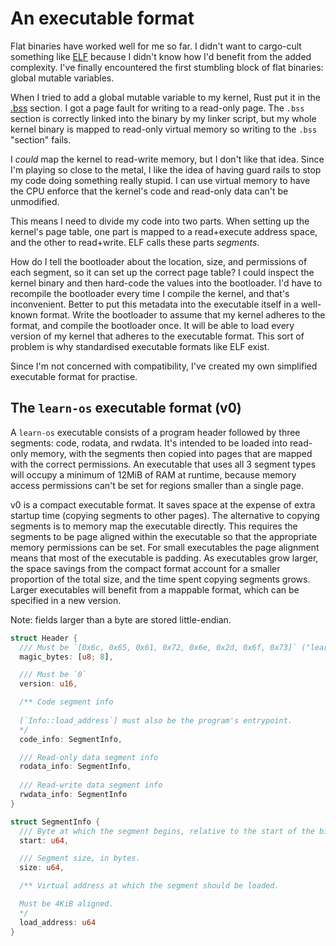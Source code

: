# An executable format

Flat binaries have worked well for me so far.
I didn't want to cargo-cult something like [ELF](https://en.wikipedia.org/wiki/Executable_and_Linkable_Format) because I didn't know how I'd benefit from the added complexity.
I've finally encountered the first stumbling block of flat binaries: global mutable variables.

When I tried to add a global mutable variable to my kernel, Rust put it in the [.bss](https://en.wikipedia.org/wiki/.bss) section.
I got a page fault for writing to a read-only page.
The `.bss` section is correctly linked into the binary by my linker script, but my whole kernel binary is mapped to read-only virtual memory so writing to the `.bss` "section" fails.

I *could* map the kernel to read-write memory, but I don't like that idea.
Since I'm playing so close to the metal, I like the idea of having guard rails to stop my code doing something really stupid.
I can use virtual memory to have the CPU enforce that the kernel's code and read-only data can't be unmodified.

This means I need to divide my code into two parts.
When setting up the kernel's page table, one part is mapped to a read+execute address space, and the other to read+write.
ELF calls these parts *segments*.

How do I tell the bootloader about the location, size, and permissions of each segment, so it can set up the correct page table?
I could inspect the kernel binary and then hard-code the values into the bootloader.
I'd have to recompile the bootloader every time I compile the kernel, and that's inconvenient.
Better to put this metadata into the executable itself in a well-known format.
Write the bootloader to assume that my kernel adheres to the format, and compile the bootloader once.
It will be able to load every version of my kernel that adheres to the executable format.
This sort of problem is why standardised executable formats like ELF exist.

Since I'm not concerned with compatibility, I've created my own simplified executable format for practise.

## The `learn-os` executable format (v0)

A `learn-os` executable consists of a program header followed by three segments: code, rodata, and rwdata.
It's intended to be loaded into read-only memory, with the segments then copied into pages that are mapped
with the correct permissions. An executable that uses all 3 segment types will occupy a minimum of 12MiB of
RAM at runtime, because memory access permissions can't be set for regions smaller than a single page.

v0 is a compact executable format. It saves space at the expense of extra startup time (copying segments
to other pages). The alternative to copying segments is to memory map the executable directly. This
requires the segments to be page aligned within the executable so that the appropriate memory permissions
can be set. For small executables the page alignment means that most of the executable is padding.
As executables grow larger, the space savings from the compact format account for a smaller proportion
of the total size, and the time spent copying segments grows. Larger executables will benefit from
a mappable format, which can be specified in a new version.

Note: fields larger than a byte are stored little-endian.

```rust
struct Header {
  /// Must be `[0x6c, 0x65, 0x61, 0x72, 0x6e, 0x2d, 0x6f, 0x73]` ("learn-os")
  magic_bytes: [u8; 8],

  /// Must be `0`
  version: u16,

  /** Code segment info
  
  [`Info::load_address`] must also be the program's entrypoint.
  */
  code_info: SegmentInfo,

  /// Read-only data segment info
  rodata_info: SegmentInfo,
  
  /// Read-write data segment info
  rwdata_info: SegmentInfo
}

struct SegmentInfo {
  /// Byte at which the segment begins, relative to the start of the binary.
  start: u64,

  /// Segment size, in bytes.
  size: u64,

  /** Virtual address at which the segment should be loaded.

  Must be 4KiB aligned.
  */
  load_address: u64
}
```
